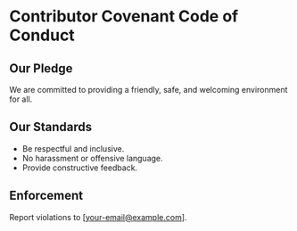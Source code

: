 # Contributor Covenant Code of Conduct

## Our Pledge
We are committed to providing a friendly, safe, and welcoming environment for all.

## Our Standards
- Be respectful and inclusive.
- No harassment or offensive language.
- Provide constructive feedback.

## Enforcement
Report violations to [your-email@example.com].
